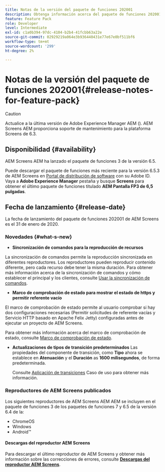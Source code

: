 ```yaml
---
title: Notas de la versión del paquete de funciones 202001
description: Obtenga información acerca del paquete de funciones 202001 de AEM Screens lanzado el 31 de enero de 2020.
feature: Feature Pack
role: Developer
level: Intermediate
exl-id: c1a0b394-97dc-4104-b2b4-41fcbb63a22e
source-git-commit: 02929219a064e3b936440431e77e67e0bf511bf6
workflow-type: tm+mt
source-wordcount: '299'
ht-degree: 2%

---
```


# Notas de la versión del paquete de funciones 202001{#release-notes-for-feature-pack}

>[!CAUTION]
>
>Actualice a la última versión de Adobe Experience Manager AEM (). AEM Screens AEM proporciona soporte de mantenimiento para la plataforma Screens de 6.3.

## Disponibilidad {#availability}

AEM Screens AEM ha lanzado el paquete de funciones 3 de la versión 6.5.

Puede descargar el paquete de funciones más reciente para la versión 6.5.3 de AEM Screens en [Portal de distribución de software](https://experience.adobe.com/#/downloads/content/software-distribution/es/aem.html) con su Adobe ID. Vaya a **Adobe Experience Manager** pestaña y busque **Screens** para obtener el último paquete de funciones titulado **AEM Pantalla FP3 de 6,5 pulgadas**.

## Fecha de lanzamiento {#release-date}

La fecha de lanzamiento del paquete de funciones 202001 de AEM Screens es el 31 de enero de 2020.

### Novedades {#what-s-new}

* **Sincronización de comandos para la reproducción de recursos**

La sincronización de comandos permite la reproducción sincronizada en diferentes reproductores. Los reproductores pueden reproducir contenido diferente, pero cada recurso debe tener la misma duración.
Para obtener más información acerca de la sincronización de comandos y cómo establecer el principal y los clientes, consulte [Usar la sincronización de comandos](using-command-sync.md).

* **Marco de comprobación de estado para mostrar el estado de https y permitir referente vacío**

El marco de comprobación de estado permite al usuario comprobar si hay dos configuraciones necesarias (Permitir solicitudes de referente vacías y Servicio HTTP basado en Apache Felix Jetty) configuradas antes de ejecutar un proyecto de AEM Screens.

Para obtener más información acerca del marco de comprobación de estado, consulte [Marco de comprobación de estado](/help/user-guide/configuring-screens-introduction.md#health-check-framework).

* **Actualizaciones de tipos de transición predeterminados**
Las propiedades del componente de transición, como **Tipo** ahora se establece en **Atenuación** y el **Duración** as **1600 milisegundos**, de forma predeterminada.

  Consulte [Aplicación de transiciones](/help/user-guide/applying-transitions.md) Caso de uso para obtener más información.


### Reproductores de AEM Screens publicados

Los siguientes reproductores de AEM Screens AEM AEM se incluyen en el paquete de funciones 3 de los paquetes de funciones 7 y 6.5 de la versión 6.4 de la:

* ChromeOS
* Windows
* Android™

#### Descargas del reproductor AEM Screens

Para descargar el último reproductor de AEM Screens y obtener más información sobre las correcciones de errores, consulte [**Descargas del reproductor AEM Screens**](https://download.macromedia.com/screens/).
